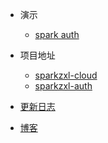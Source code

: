 * 演示
    * [spark auth](https://auth.sparksys.top)

* 项目地址
    * [sparkzxl-cloud](https://github.com/sparkzxl/sparkzxl-cloud.git)
    * [sparkzxl-auth](https://github.com/sparkzxl/sparkzxl-auth.git)
* [更新日志](forward/CHANGELOG.md)
* [博客](https://www.sparksys.top)
